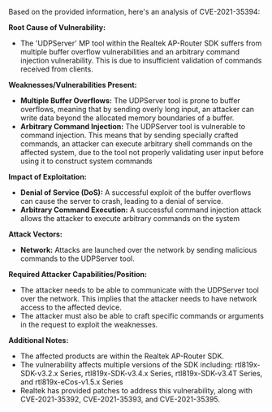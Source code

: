 Based on the provided information, here's an analysis of CVE-2021-35394:

**Root Cause of Vulnerability:**

*   The 'UDPServer' MP tool within the Realtek AP-Router SDK suffers from multiple buffer overflow vulnerabilities and an arbitrary command injection vulnerability. This is due to insufficient validation of commands received from clients.

**Weaknesses/Vulnerabilities Present:**

*   **Multiple Buffer Overflows:** The UDPServer tool is prone to buffer overflows, meaning that by sending overly long input, an attacker can write data beyond the allocated memory boundaries of a buffer.
*  **Arbitrary Command Injection:** The UDPServer tool is vulnerable to command injection. This means that by sending specially crafted commands, an attacker can execute arbitrary shell commands on the affected system, due to the tool not properly validating user input before using it to construct system commands

**Impact of Exploitation:**

*   **Denial of Service (DoS):**  A successful exploit of the buffer overflows can cause the server to crash, leading to a denial of service.
*   **Arbitrary Command Execution:**  A successful command injection attack allows the attacker to execute arbitrary commands on the system

**Attack Vectors:**

*   **Network:** Attacks are launched over the network by sending malicious commands to the UDPServer tool.

**Required Attacker Capabilities/Position:**

*   The attacker needs to be able to communicate with the UDPServer tool over the network. This implies that the attacker needs to have network access to the affected device.
* The attacker must also be able to craft specific commands or arguments in the request to exploit the weaknesses.

**Additional Notes:**

*   The affected products are within the Realtek AP-Router SDK.
*   The vulnerability affects multiple versions of the SDK including: rtl819x-SDK-v3.2.x Series, rtl819x-SDK-v3.4.x Series, rtl819x-SDK-v3.4T Series, and rtl819x-eCos-v1.5.x Series
*   Realtek has provided patches to address this vulnerability, along with CVE-2021-35392, CVE-2021-35393, and CVE-2021-35395.
